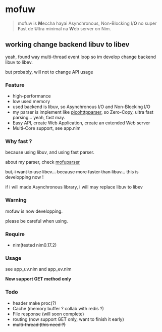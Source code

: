# mofuw
> mofuw is **M**eccha hayai Asynchronous, Non-Blocking I/**O** no super **F**ast de **U**ltra minimal na **W**eb server on Nim.

## working change backend libuv to libev
yeah, found way multi-thread event loop so im develop change backend libuv to libev.

but probably, will not to change API usage

### Feature
- high-performance
- low used memory
- used backend is libuv, so Asynchronous I/O and Non-Blocking I/O
- my parser is implement like [picohttpparser](https://github.com/h2o/picohttpparser), so Zero-Copy, ultra fast parsing... yeah, fast may.
- Easy API, create Web Application, create an extended Web server
- Multi-Core support, see app.nim

### Why fast ?
because using libuv, and using fast parser.

about my parser, check [mofuparser](https://github.com/2vg/mofuparser)

~~but, i want to use libev... because more faster than libuv...~~
this is developping now !

if i will made Asynchronous library, i will may replace libuv to libev

### Warning
mofuw is now developping.

please be careful when using.

### Require
- nim(tested nim0.17.2)

### Usage
see app_uv.nim and app_ev.nim

**Now support GET method only**

### Todo
- header make proc(?)
- Cache (memory buffer ? collab with redis ?)
- File response (will soon complete)
- routing (now support GET only, want to finish it early)
- ~~multi-thread (this need ?)~~